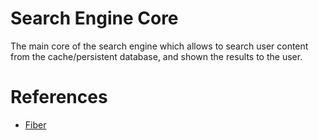 # Search Engine Core

The main core of the search engine which allows to search user content from the cache/persistent database, and shown the
results to the user.

# References

- [Fiber](https://github.com/gofiber/fiber)
